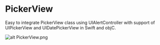 # PickerView

Easy to integrate PickerView class using UIAlertController with support of UIPickerView and UIDatePickerView in Swift and objC.

![alt PickerView.png](https://github.com/naveenshan01/PickerView/blob/master/PickerView.png)
